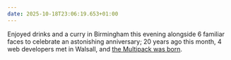 ```yaml
---
date: 2025-10-18T23:06:19.653+01:00
---
```


Enjoyed drinks and a curry in Birmingham this evening alongside 6 familiar faces to celebrate an astonishing anniversary; 20 years ago this month, 4 web developers met in Walsall, and [the Multipack was born](https://lloydyweb.paulrobertlloyd.com/blog/2005/10/the_we_in_web).
